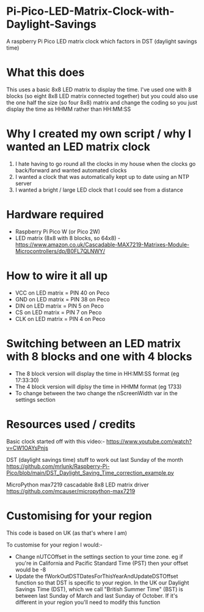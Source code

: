 # Pi-Pico-LED-Matrix-Clock-with-Daylight-Savings
A raspberry Pi Pico LED matrix clock which factors in DST (daylight savings time)


What this does
==============
This uses a basic 8x8 LED matrix to display the time. I've used one with 8 blocks (so eight 8x8 LED matrix connected together) but you could also use the one half the size (so four 8x8) matrix and change the coding so you just display the time as HHMM rather than HH:MM:SS


Why I created my own script / why I wanted an LED matrix clock
==============================================================
1) I hate having to go round all the clocks in my house when the clocks go back/forward and wanted automated clocks
2) I wanted a clock that was automatically kept up to date using an NTP server
3) I wanted a bright / large LED clock that I could see from a distance


Hardware required
=================
- Raspberry Pi Pico W (or Pico 2W)
- LED matrix (8x8 with 8 blocks, so 64x8) - https://www.amazon.co.uk/Cascadable-MAX7219-Matrixes-Module-Microcontrollers/dp/B0FL7QLNWY/


How to wire it all up
=====================
- VCC on LED matrix = PIN 40 on Peco
- GND on LED matrix = PIN 38 on Peco
- DIN on LED matrix = PIN 5 on Peco
- CS on LED matrix = PIN 7 on Peco
- CLK on LED matrix = PIN 4 on Peco


Switching between an LED matrix with 8 blocks and one with 4 blocks
===================================================================
- The 8 block version will display the time in HH:MM:SS format (eg 17:33:30)
- The 4 block version will diplsy the time in HHMM format (eg 1733)
- To change between the two change the nScreenWidth var in the settings section


Resources used / credits
========================

Basic clock started off with this video:-
https://www.youtube.com/watch?v=CW1OAYsPnjs

DST (daylight savings time) stuff to work out last Sunday of the month
https://github.com/mrlunk/Raspberry-Pi-Pico/blob/main/DST_Daylight_Saving_Time_correction_example.py

MicroPython max7219 cascadable 8x8 LED matrix driver
https://github.com/mcauser/micropython-max7219


Customising for your region
===========================
This code is based on UK (as that's where I am)

To customise for your region I would:-
- Change nUTCOffset in the settings section to your time zone. eg if you're in California and Pacific Standard Time (PST) then your offset would be -8
- Update the fWorkOutDSTDatesForThisYearAndUpdateDSTOffset function so that DST is specific to your region. In the UK our Daylight Savings Time (DST), which we call "British Summer Time" (BST) is between last Sunday of March and last Sunday of October. If it's different in your region you'll need to modify this function
